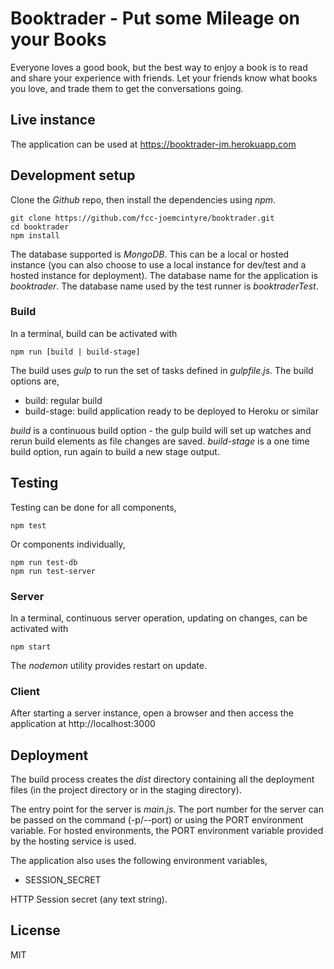 # Booktrader - Put some Mileage on your Books

Everyone loves a good book, but the best way to enjoy a book is to read and
share your experience with friends. Let your friends know what books you
love, and trade them to get the conversations going.

## Live instance

The application can be used at https://booktrader-jm.herokuapp.com

## Development setup

Clone the *Github* repo, then install the dependencies using *npm*.

```
git clone https://github.com/fcc-joemcintyre/booktrader.git
cd booktrader
npm install
```

The database supported is *MongoDB*. This can be a local or hosted instance (you
can also choose to use a local instance for dev/test and a hosted instance for
deployment). The database name for the application is *booktrader*. The database
name used by the test runner is *booktraderTest*.

### Build

In a terminal, build can be activated with

```
npm run [build | build-stage]
```

The build uses *gulp* to run the set of tasks defined in *gulpfile.js*. The
build options are,

- build: regular build
- build-stage: build application ready to be deployed to Heroku or similar

*build* is a continuous build option - the gulp build will
set up watches and rerun build elements as file changes are saved.
*build-stage* is a one time build option, run again to build a new stage output.

## Testing

Testing can be done for all components,

```
npm test
```

Or components individually,

```
npm run test-db
npm run test-server
```

### Server

In a terminal, continuous server operation, updating on changes,
can be activated with

```
npm start
```

The *nodemon* utility provides restart on update.

### Client

After starting a server instance, open a browser and then access the
application at http://localhost:3000

## Deployment

The build process creates the *dist* directory containing all the deployment
files (in the project directory or in the staging directory).

The entry point for the server is *main.js*.
The port number for the server can be passed on the command (-p/--port) or using
the PORT environment variable. For hosted environments, the PORT environment
variable provided by the hosting service is used.

The application also uses the following environment variables,

- SESSION_SECRET

HTTP Session secret (any text string).

## License
MIT
